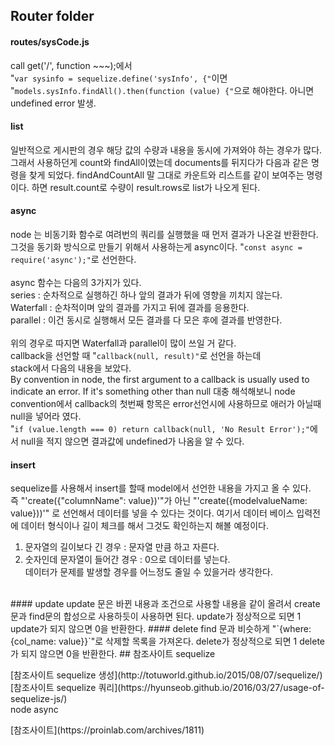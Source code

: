 ## Router folder
#### routes/sysCode.js
call get('/', function ~~~);에서<br>
"`var sysinfo = sequelize.define('sysInfo', {"`이면<br>
"`models.sysInfo.findAll().then(function (value) {"`으로 해야한다. 아니면 undefined error 발생.
#### list
일반적으로 게시판의 경우 해당 값의 수량과 내용을 동시에 가져와야 하는 경우가 많다.
그래서 사용하던게 count와 findAll이였는데 documents를 뒤지다가 다음과 같은
명령을 찾게 되었다. findAndCountAll 말 그대로 카운트와 리스트를 같이 보여주는
명령이다.
하면 result.count로 수량이 result.rows로 list가 나오게 된다.
#### async
node 는 비동기화 함수로 여려번의 쿼리를 실행했을 때 먼저 결과가 나온걸 반환한다.<br>
그것을 동기화 방식으로 만들기 위해서 사용하는게 async이다. 
"`const async = require('async');"`로 선언한다.<br>
<br>
async 함수는 다음의 3가지가 있다.<br>
series : 순차적으로 실행하긴 하나 앞의 결과가 뒤에 영향을 끼치지 않는다.<br>
Waterfall : 순차적이며 앞의 결과를 가지고 뒤에 결과를 응용한다.<br>
parallel : 이건 동시로 실행해서 모든 결과를 다 모은 후에 결과를 반영한다.<br>
<br>
위의 경우로 따지면 Waterfall과 parallel이 많이 쓰일 거 같다.<br>
callback을 선언할 때 "`callback(null, result)"`로 선언을 하는데<br>
stack에서 다음의 내용을 보았다.<br>
By convention in node, the first argument to a callback is usually used to indicate an error. If it's something other than null
대충 해석해보니 node convention에서 callback의 첫번째 항목은 error선언시에 사용하므로 애러가 아닐때 null을 넣어라 였다.<br>
"`if (value.length === 0) return callback(null, 'No Result Error');"`에서 null을 적지 않으면 결과값에 undefined가 나옴을 알 수 있다.
<br>
#### insert
sequelize를 사용해서 insert를 할때 model에서 선언한 내용을 가지고 올 수 있다.<br>
즉 "'create({"columnName": value})'"가 아닌 "'create({modelvalueName: value}))'"
로 선언해서 데이터를 넣을 수 있다는 것이다. 여기서 데이터 베이스 입력전에 데이터 형식이나 길이 체크를 해서
그것도 확인하는지 해볼 예정이다.<br>
1. 문자열의 길이보다 긴 경우 : 문자열 만큼 하고 자른다.
2. 숫자인데 문자열이 들어간 경우 : 0으로 데이터를 넣는다.<br>
데이터가 문제를 발생할 경우를 어느정도 줄일 수 있을거라 생각한다.
<br>
#### update
update 문은 바뀐 내용과 조건으로 사용할 내용을 같이 올려서 create문과 find문의
합성으로 사용하듯이 사용하면 된다.
update가 정상적으로 되면 1 update가 되지 않으면 0을 반환한다.
#### delete
find 문과 비슷하게 "`{where: {col_name: value}}`"로 삭제할 목록을 가져온다.
delete가 정상적으로 되면 1 delete가 되지 않으면 0을 반환한다.
## 참조사이트
 sequelize<p>
 [참조사이트 sequelize 생성](http://totuworld.github.io/2015/08/07/sequelize/)<br>
 [참조사이트 sequelize 쿼리](https://hyunseob.github.io/2016/03/27/usage-of-sequelize-js/)<br>
 node async<p>
 [참조사이트](https://proinlab.com/archives/1811)<br>
